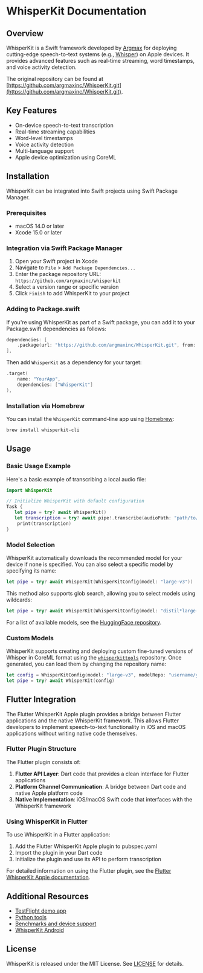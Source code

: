 # WhisperKit Documentation

## Overview

WhisperKit is a Swift framework developed by [Argmax](https://www.takeargmax.com) for deploying cutting-edge speech-to-text systems (e.g., [Whisper](https://github.com/openai/whisper)) on Apple devices. It provides advanced features such as real-time streaming, word timestamps, and voice activity detection.

The original repository can be found at [https://github.com/argmaxinc/WhisperKit.git](https://github.com/argmaxinc/WhisperKit.git).

## Key Features

- On-device speech-to-text transcription
- Real-time streaming capabilities
- Word-level timestamps
- Voice activity detection
- Multi-language support
- Apple device optimization using CoreML

## Installation

WhisperKit can be integrated into Swift projects using Swift Package Manager.

### Prerequisites

- macOS 14.0 or later
- Xcode 15.0 or later

### Integration via Swift Package Manager

1. Open your Swift project in Xcode
2. Navigate to `File` > `Add Package Dependencies...`
3. Enter the package repository URL: `https://github.com/argmaxinc/whisperkit`
4. Select a version range or specific version
5. Click `Finish` to add WhisperKit to your project

### Adding to Package.swift

If you're using WhisperKit as part of a Swift package, you can add it to your Package.swift dependencies as follows:

```swift
dependencies: [
    .package(url: "https://github.com/argmaxinc/WhisperKit.git", from: "0.9.0"),
],
```

Then add `WhisperKit` as a dependency for your target:

```swift
.target(
    name: "YourApp",
    dependencies: ["WhisperKit"]
),
```

### Installation via Homebrew

You can install the `WhisperKit` command-line app using [Homebrew](https://brew.sh):

```bash
brew install whisperkit-cli
```

## Usage

### Basic Usage Example

Here's a basic example of transcribing a local audio file:

```swift
import WhisperKit

// Initialize WhisperKit with default configuration
Task {
   let pipe = try? await WhisperKit()
   let transcription = try? await pipe!.transcribe(audioPath: "path/to/your/audio.{wav,mp3,m4a,flac}")?.text
    print(transcription)
}
```

### Model Selection

WhisperKit automatically downloads the recommended model for your device if none is specified. You can also select a specific model by specifying its name:

```swift
let pipe = try? await WhisperKit(WhisperKitConfig(model: "large-v3"))
```

This method also supports glob search, allowing you to select models using wildcards:

```swift
let pipe = try? await WhisperKit(WhisperKitConfig(model: "distil*large-v3"))
```

For a list of available models, see the [HuggingFace repository](https://huggingface.co/argmaxinc/whisperkit-coreml).

### Custom Models

WhisperKit supports creating and deploying custom fine-tuned versions of Whisper in CoreML format using the [`whisperkittools`](https://github.com/argmaxinc/whisperkittools) repository. Once generated, you can load them by changing the repository name:

```swift
let config = WhisperKitConfig(model: "large-v3", modelRepo: "username/your-model-repo")
let pipe = try? await WhisperKit(config)
```

## Flutter Integration

The Flutter WhisperKit Apple plugin provides a bridge between Flutter applications and the native WhisperKit framework. This allows Flutter developers to implement speech-to-text functionality in iOS and macOS applications without writing native code themselves.

### Flutter Plugin Structure

The Flutter plugin consists of:

1. **Flutter API Layer**: Dart code that provides a clean interface for Flutter applications
2. **Platform Channel Communication**: A bridge between Dart code and native Apple platform code
3. **Native Implementation**: iOS/macOS Swift code that interfaces with the WhisperKit framework

### Using WhisperKit in Flutter

To use WhisperKit in a Flutter application:

1. Add the Flutter WhisperKit Apple plugin to pubspec.yaml
2. Import the plugin in your Dart code
3. Initialize the plugin and use its API to perform transcription

For detailed information on using the Flutter plugin, see the [Flutter WhisperKit Apple documentation](https://github.com/r0227n/flutter_whisper_kit).

## Additional Resources

- [TestFlight demo app](https://testflight.apple.com/join/LPVOyJZW)
- [Python tools](https://github.com/argmaxinc/whisperkittools)
- [Benchmarks and device support](https://huggingface.co/spaces/argmaxinc/whisperkit-benchmarks)
- [WhisperKit Android](https://github.com/argmaxinc/WhisperKitAndroid)

## License

WhisperKit is released under the MIT License. See [LICENSE](https://github.com/argmaxinc/WhisperKit/blob/main/LICENSE) for details.